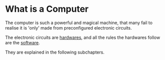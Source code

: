# What is a Computer

The computer is such a powerful and magical machine, that many fail to realise it is 'only' made from preconfigured electronic circuits.

The electronic circuits are [hardwares](./hardware.md), and all the rules the hardwares follow are the [software](./software.md).

They are explained in the following subchapters.



